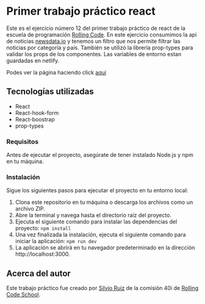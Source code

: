 # Primer trabajo práctico react

Este es el ejercicio número 12 del primer trabajo práctico de react de la escuela de programación [Rolling Code](https://rollingcodeschool.com/). En este ejercicio consumimos la api de noticias [newsdata.io](https://newsdata.io/) y tenemos un filtro que nos permite filtrar las noticias por categoría y país. También se utilizó la librería prop-types para validar los props de los componentes. Las variables de entorno estan guardadas en netlify.

Podes ver la página haciendo click [aquí](https://ejercicio12-react-noticiasv2.netlify.app/)

## Tecnologías utilizadas

- React
- React-hook-form
- React-boostrap
- prop-types

### Requisitos

Antes de ejecutar el proyecto, asegúrate de tener instalado Node.js y npm en tu máquina.

### Instalación

Sigue los siguientes pasos para ejecutar el proyecto en tu entorno local:
1. Clona este repositorio en tu máquina o descarga los archivos como un archivo ZIP.
2. Abre la terminal y navega hasta el directorio raíz del proyecto.
3. Ejecuta el siguiente comando para instalar las dependencias del proyecto: ```npm install```
4. Una vez finalizada la instalación, ejecuta el siguiente comando para iniciar la aplicación: ```npm run dev```
5. La aplicación se abrirá en tu navegador predeterminado en la dirección http://localhost:3000.

## Acerca del autor

Este trabajo práctico fue creado por [Silvio Ruiz](https://www.linkedin.com/in/silvioruiz/) de la comisión 40i de [Rolling Code School](https://rollingcodeschool.com/).
